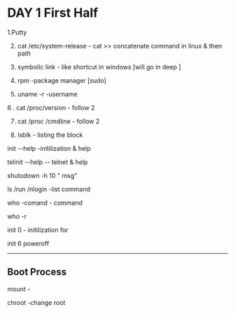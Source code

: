 # DAY 1 First Half

1.Putty 

2. cat /etc/system-release - cat >> concatenate command in linux & then path 

3. symbolic link - like shortcut in windows [will go in deep ]

4. rpm  -package manager [sudo]

5. uname -r  -username 

6 . cat /proc/version  - follow 2

7. cat /proc /cmdline  - follow 2 

8. lsblk  - listing the block

init --help  -initilization & help 

telinit --help   -- telnet & help 

shutodown -h 10 " msg"


ls /run /nlogin  -list command 


who -comand  - command 


who -r  

init 0      - initilization for 

init 6 poweroff 


----------------------
Boot Process 
----------------------

mount - 

chroot -change root 

